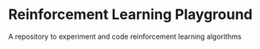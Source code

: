# Reinforcement Learning Playground
A repository to experiment and code reinforcement learning algorithms
